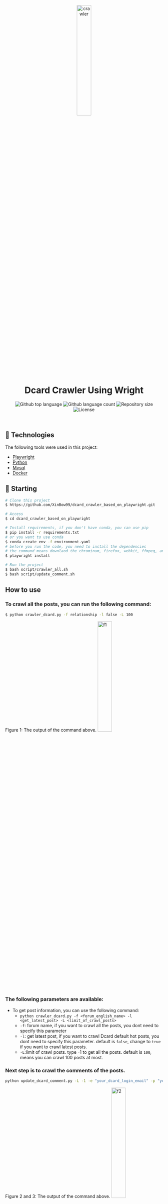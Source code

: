 <div align="center" id="top"> 
  <img width="30%" src="https://raw.githubusercontent.com/XinBow99/dcard_crawler_based_on_playwright/main/images/spider-robot.png" alt="crawler" />
</div>

<h1 align="center">Dcard Crawler Using Wright</h1>

<p align="center">
  <img alt="Github top language" src="https://img.shields.io/github/languages/top/Xinbow99/dcard_crawler_based_on_playwright?color=56BEB8">

  <img alt="Github language count" src="https://img.shields.io/github/languages/count/Xinbow99/dcard_crawler_based_on_playwright?color=56BEB8">

  <img alt="Repository size" src="https://img.shields.io/github/repo-size/Xinbow99/dcard_crawler_based_on_playwright?color=56BEB8">

  <img alt="License" src="https://img.shields.io/github/license/Xinbow99/dcard_crawler_based_on_playwright?color=56BEB8">
</p>

<br>

## :rocket: Technologies ##

The following tools were used in this project:

- [Playwright](https://playwright.dev/python/docs/intro#installation)
- [Python](https://www.python.org)
- [Mysql](https://hub.docker.com/_/mysql)
- [Docker](https://www.docker.com)
## :checkered_flag: Starting ##

```bash
# Clone this project
$ https://github.com/XinBow99/dcard_crawler_based_on_playwright.git

# Access
$ cd dcard_crawler_based_on_playwright

# Install requirements, if you don't have conda, you can use pip
$ pip install -r requirements.txt
# or you want to use conda
$ conda create env -f environment.yaml
# before you run the code, you need to install the dependencies
# the command means downlaod the chrominum, firefox, webkit, ffmpeg, and some playwright requirements, you can read the document of playwright to get more information.
$ playwright install

# Run the project
$ bash script/crawler_all.sh 
$ bash script/update_comment.sh
```
## How to use ##
### To crawl all the posts, you can run the following command:

```bash
$ python crawler_dcard.py -f relationship -l false -L 100
```
Figure 1: The output of the command above.
<img width="30%" src="https://raw.githubusercontent.com/XinBow99/dcard_crawler_based_on_playwright/main/images/figure1.png" alt="f1" />

### The following parameters are available:
* To get post information, you can use the following command:
  * `python crawler_dcard.py -f <forum_english_name> -l <get_latest_post> -L <limit_of_crawl_posts>`
  * `-f`: forum name, if you want to crawl all the posts, you dont need to specify this parameter
  * `-l`: get latest post, if you want to crawl Dcard default hot posts, you dont need to specify this parameter. default is `false`, change to `true` if you want to crawl latest posts.
  * `-L`:limit of crawl posts. type -1 to get all the posts. default is `100`, means you can crawl 100 posts at most.

### Next step is to crawl the comments of the posts.

```bash
python update_dcard_comment.py -L -1 -e "your_dcard_login_email" -p "your_dcard_login_password" -L "limit_of_crawl_comments"
```
Figure 2 and 3: The output of the command above.
<img width="30%" src="https://raw.githubusercontent.com/XinBow99/dcard_crawler_based_on_playwright/main/images/figure2.png" alt="f2" />
<img width="30%" src="https://raw.githubusercontent.com/XinBow99/dcard_crawler_based_on_playwright/main/images/figure3.png" alt="f3" />
### The following parameters are available:
* To get post information, you can use the following command:
  * `python update_dcard_comment.py -L -1 -e "your_dcard_login_email" -p "your_dcard_login_password" -L "limit_of_crawl_comments"`
  * -L: limit of crawl comments. type -1 to get all the comments. default is `100`, means you can crawl 100 comments under a post at most. 
  * -e: your dcard login email
  * -p: your dcard login password
    * Be sure to use the same email and password you used to login Dcard. Otherwise, the crawler will not working well and you will get an error when try to crawl the comments, like `Oh no! 500 The server is not responding. Please try again later.`
## Some tips ##
### For Ubuntu no desktop environment, you can use the following command to run the project:
##### If you get some error about can't not found the Screen or Display, when you run the command on `Ubuntu server no desktop version`, you can use the following command to fix it:
```bash
$ bash script/ubuntu_no_desktop_verison.sh
```
##### and make sure you have installed the following packages:
```bash
playwright install
playwright install-deps
```


## :memo: License ##

This project is under license from MIT. For more details, see the [LICENSE](LICENSE) file.


Made with :heart: by <a href="https://github.com/Xinbow99" target="_blank">Xinbow99</a>

&#xa0;

<a href="#top">Back to top</a>
